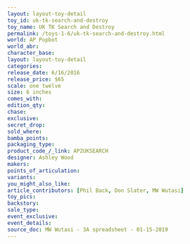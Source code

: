 ```yaml
---
layout: layout-toy-detail 
toy_id: uk-tk-search-and-destroy
toy_name: UK TK Search and Destroy
permalink: /toys-1-6/uk-tk-search-and-destroy.html
world: AP Popbot
world_abr: 
character_base: 
layout: layout-toy-detail
categories: 
release_date: 6/16/2016
release_price: $65 
scale: one twelve
size: 6 inches
comes_with: 
edition_qty: 
chase: 
exclusive: 
secret_drop: 
sold_where: 
bamba_points: 
packaging_type: 
product_code_/_link: AP2UKSEARCH
designer: Ashley Wood
makers: 
points_of_articulation: 
variants: 
you_might_also_like: 
article_contributors: [Phil Back, Don Slater, MW Wutasi]
toy_pics: 
backstory: 
sale_type: 
event_exclusive: 
event_details: 
source_doc: MW Wutasi - 3A spreadsheet - 01-15-2019
---
```

